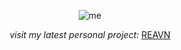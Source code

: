 <p align="center"> 
  <img src="https://github.com/user-attachments/assets/8290d465-d1c2-4770-b5f6-c1b133a18b1a" alt="me"> 
</p> 

<p align="center"> 
  <i> visit my latest personal project: </i> 
  <a href="https://polyglotparrot.github.io/jump/" target="_blank" rel="noopener noreferrer">REAVN</a> 
</p>





























  



